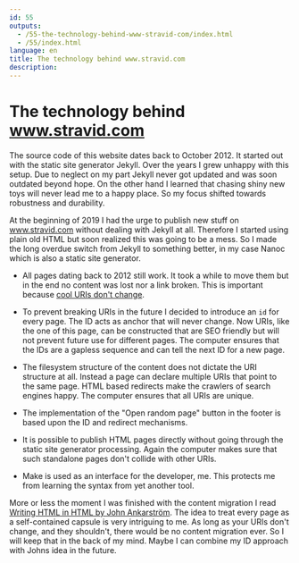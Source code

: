 ```yaml
---
id: 55
outputs:
  - /55-the-technology-behind-www-stravid-com/index.html
  - /55/index.html
language: en
title: The technology behind www.stravid.com
description:
---
```


# The technology behind www.stravid.com

The source code of this website dates back to October 2012. It started out with the static site generator Jekyll. Over the years I grew unhappy with this setup. Due to neglect on my part Jekyll never got updated and was soon outdated beyond hope. On the other hand I learned that chasing shiny new toys will never lead me to a happy place. So my focus shifted towards robustness and durability.

At the beginning of 2019 I had the urge to publish new stuff on www.stravid.com without dealing with Jekyll at all. Therefore I started using plain old HTML but soon realized this was going to be a mess. So I made the long overdue switch from Jekyll to something better, in my case Nanoc which is also a static site generator.

- All pages dating back to 2012 still work. It took a while to move them but in the end no content was lost nor a link broken. This is important because [cool URIs don't change](https://www.w3.org/Provider/Style/URI).

- To prevent breaking URIs in the future I decided to introduce an `id` for every page. The ID acts as anchor that will never change. Now URIs, like the one of this page, can be constructed that are SEO friendly but will not prevent future use for different pages. The computer ensures that the IDs are a gapless sequence and can tell the next ID for a new page.

- The filesystem structure of the content does not dictate the URI structure at all. Instead a page can declare multiple URIs that point to the same page. HTML based redirects make the crawlers of search engines happy. The computer ensures that all URIs are unique.

- The implementation of the "Open random page" button in the footer is based upon the ID and redirect mechanisms.

- It is possible to publish HTML pages directly without going through the static site generator processing. Again the computer makes sure that such standalone pages don't collide with other URIs.

- Make is used as an interface for the developer, me. This protects me from learning the syntax from yet another tool.

More or less the moment I was finished with the content migration I read [Writing HTML in HTML by John Ankarström](http://john.ankarstrom.se/html/). The idea to treat every page as a self-contained capsule is very intriguing to me. As long as your URIs don't change, and they shouldn't, there would be no content migration ever. So I will keep that in the back of my mind. Maybe I can combine my ID approach with Johns idea in the future.
